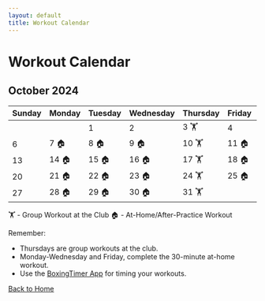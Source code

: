 ```yaml
---
layout: default
title: Workout Calendar
---
```


# Workout Calendar

## October 2024

| Sunday | Monday | Tuesday | Wednesday | Thursday | Friday | Saturday |
|--------|--------|---------|-----------|----------|--------|----------|
|        |        | 1       | 2         | 3 🏋️     | 4      | 5        |
| 6      | 7 🏠    | 8 🏠     | 9 🏠       | 10 🏋️    | 11 🏠   | 12       |
| 13     | 14 🏠   | 15 🏠    | 16 🏠      | 17 🏋️    | 18 🏠   | 19       |
| 20     | 21 🏠   | 22 🏠    | 23 🏠      | 24 🏋️    | 25 🏠   | 26       |
| 27     | 28 🏠   | 29 🏠    | 30 🏠      | 31 🏋️    |        |          |

🏋️ - Group Workout at the Club
🏠 - At-Home/After-Practice Workout

Remember:
- Thursdays are group workouts at the club.
- Monday-Wednesday and Friday, complete the 30-minute at-home workout.
- Use the [BoxingTimer App](boxing-timer.html) for timing your workouts.

[Back to Home](index.html)
